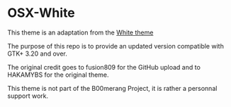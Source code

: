 # OSX-White
This theme is an adaptation from the [White theme](https://www.gnome-look.org/content/show.php?content=173840&forumpage=5)

The purpose of this repo is to provide an updated version compatible with GTK+ 3.20 and over.

The original credit goes to fusion809 for the GitHub upload and to HAKAMYBS for the original theme.

This theme is not part of the B00merang Project, it is rather a personnal support work.
